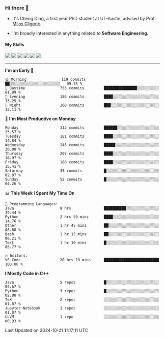 ### Hi there 👋

* It's Cheng Ding, a first year PhD student at UT-Austin, advised by Prof. [Milos Gligoric](https://users.ece.utexas.edu/~gligoric/).

* I'm broadly interested in anything related to **Software Engineering**.

#### My Skills

![](https://img.shields.io/badge/C++-65318e?logo=cplusplus&logoColor=fff)
![](https://img.shields.io/badge/Python-3e74a2?logo=python&logoColor=fff)
![](https://img.shields.io/badge/C-5654a2?logo=c&logoColor=fff)
![](https://img.shields.io/badge/Go-00aaff?logo=go&logoColor=fff)
![](https://img.shields.io/badge/Docker-0088ff?logo=docker&logoColor=fff)
![](https://img.shields.io/badge/Apache-D22128?logo=apache&logoColor=fff)

---
<!--START_SECTION:waka-->
**I'm an Early 🐤** 

```text
🌞 Morning                119 commits         ██░░░░░░░░░░░░░░░░░░░░░░░   09.75 % 
🌆 Daytime                755 commits         ███████████████░░░░░░░░░░   61.89 % 
🌃 Evening                186 commits         ████░░░░░░░░░░░░░░░░░░░░░   15.25 % 
🌙 Night                  160 commits         ███░░░░░░░░░░░░░░░░░░░░░░   13.11 % 
```
📅 **I'm Most Productive on Monday** 

```text
Monday                   312 commits         ██████░░░░░░░░░░░░░░░░░░░   25.57 % 
Tuesday                  181 commits         ████░░░░░░░░░░░░░░░░░░░░░   14.84 % 
Wednesday                245 commits         █████░░░░░░░░░░░░░░░░░░░░   20.08 % 
Thursday                 207 commits         ████░░░░░░░░░░░░░░░░░░░░░   16.97 % 
Friday                   188 commits         ████░░░░░░░░░░░░░░░░░░░░░   15.41 % 
Saturday                 35 commits          █░░░░░░░░░░░░░░░░░░░░░░░░   02.87 % 
Sunday                   52 commits          █░░░░░░░░░░░░░░░░░░░░░░░░   04.26 % 
```


📊 **This Week I Spent My Time On** 

```text
💬 Programming Languages: 
Java                     8 hrs               ██████████░░░░░░░░░░░░░░░   39.44 % 
Python                   2 hrs 59 mins       ████░░░░░░░░░░░░░░░░░░░░░   14.76 % 
Other                    1 hr 45 mins        ██░░░░░░░░░░░░░░░░░░░░░░░   08.68 % 
Bash                     1 hr 15 mins        ██░░░░░░░░░░░░░░░░░░░░░░░   06.21 % 
Text                     1 hr 10 mins        █░░░░░░░░░░░░░░░░░░░░░░░░   05.77 % 

🔥 Editors: 
VS Code                  20 hrs 19 mins      █████████████████████████   100.00 % 
```

**I Mostly Code in C++** 

```text
Java                     5 repos             █░░░░░░░░░░░░░░░░░░░░░░░░   04.67 % 
Python                   3 repos             █░░░░░░░░░░░░░░░░░░░░░░░░   02.80 % 
TeX                      2 repos             ░░░░░░░░░░░░░░░░░░░░░░░░░   01.87 % 
Jupyter Notebook         2 repos             ░░░░░░░░░░░░░░░░░░░░░░░░░   01.87 % 
LLVM                     1 repo              ░░░░░░░░░░░░░░░░░░░░░░░░░   00.93 % 
```




 Last Updated on 2024-10-21 11:17:11 UTC
<!--END_SECTION:waka-->
